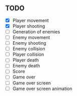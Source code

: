 ## TODO

-   [x] Player movement
-   [x] Player shooting
-   [ ] Generation of enemies
-   [ ] Enemy movement
-   [ ] Enemy shooting
-   [ ] Enemy collision
-   [ ] Player collision
-   [ ] Player death
-   [ ] Enemy death
-   [ ] Score
-   [ ] Game over
-   [ ] Game over screen
-   [ ] Game over screen animation
